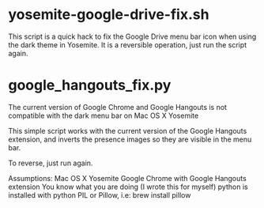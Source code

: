 yosemite-google-drive-fix.sh
=========================
This script is a quick hack to fix the Google Drive menu bar icon when using the dark theme in Yosemite. It is a reversible operation, just run the script again.


google_hangouts_fix.py
=========================
The current version of Google Chrome and Google Hangouts is not compatible with the
dark menu bar on Mac OS X Yosemite

This simple script works with the current version of the Google Hangouts extension, and inverts the 
presence images so they are visible in the menu bar. 

To reverse, just run again. 

Assumptions:
Mac OS X Yosemite
Google Chrome with Google Hangouts extension
You know what you are doing (I wrote this for myself)
python is installed with python PIL or Pillow, i.e:
 brew install pillow